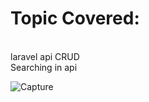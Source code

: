 <h1>Topic Covered:</h1> <br/>
    <span>laravel api CRUD<span/> <br/>
    <span>Searching in api<span/> <br/>


![Capture](https://user-images.githubusercontent.com/93088169/224616877-8a0d4aee-60e0-444b-a858-d42b32ec268b.JPG)
